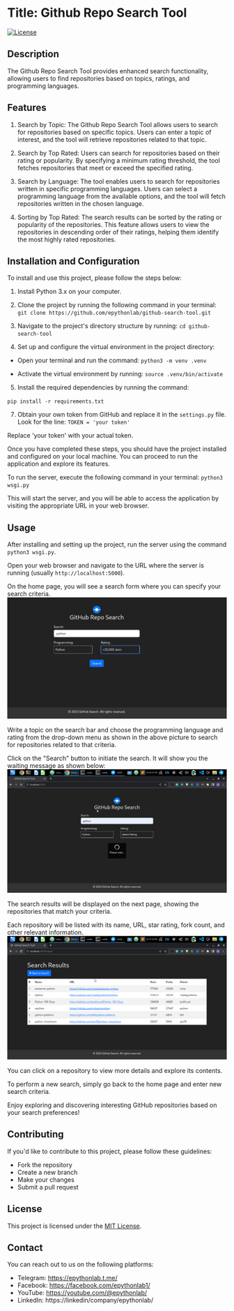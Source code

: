 # Title: Github Repo Search Tool

[![License](https://img.shields.io/badge/license-MIT-blue.svg)](LICENSE)

## Description

The Github Repo Search Tool provides enhanced search functionality, allowing users to find repositories based on topics, ratings, and programming languages.

## Features

1. Search by Topic: The Github Repo Search Tool allows users to search for repositories based on specific topics. Users can enter a topic of interest, and the tool will retrieve repositories related to that topic.

2. Search by Top Rated: Users can search for repositories based on their rating or popularity. By specifying a minimum rating threshold, the tool fetches repositories that meet or exceed the specified rating.

3. Search by Language: The tool enables users to search for repositories written in specific programming languages. Users can select a programming language from the available options, and the tool will fetch repositories written in the chosen language.

4. Sorting by Top Rated: The search results can be sorted by the rating or popularity of the repositories. This feature allows users to view the repositories in descending order of their ratings, helping them identify the most highly rated repositories.

## Installation and Configuration

To install and use this project, please follow the steps below:

1. Install Python 3.x on your computer.
2. Clone the project by running the following command in your terminal:
  `git clone https://github.com/epythonlab/github-search-tool.git`

3. Navigate to the project's directory structure by running:
  `cd github-search-tool`

4. Set up and configure the virtual environment in the project directory:
  - Open your terminal and run the command:
  `python3 -m venv .venv`

  - Activate the virtual environment by running:
  `source .venv/bin/activate`

5. Install the required dependencies by running the command:

  `pip install -r requirements.txt`

7. Obtain your own token from GitHub and replace it in the `settings.py` file. Look for the line:
  `TOKEN = 'your token'`

Replace 'your token' with your actual token.

Once you have completed these steps, you should have the project installed and configured on your local machine. You can proceed to run the application and explore its features.

To run the server, execute the following command in your terminal:
  `python3 wsgi.py`

This will start the server, and you will be able to access the application by visiting the appropriate URL in your web browser.

## Usage

After installing and setting up the project, run the server using the command `python3 wsgi.py`.

Open your web browser and navigate to the URL where the server is running (usually `http://localhost:5000`).

On the home page, you will see a search form where you can specify your search criteria.
![Step 1](static/images/1.png)

Write a topic on the search bar and choose the programming language and rating from the drop-down menu as shown in the above picture to search for repositories related to that criteria.

Click on the "Search" button to initiate the search. It will show you the waiting message as shown below:
![Step 1](static/images/2.png)

The search results will be displayed on the next page, showing the repositories that match your criteria.

Each repository will be listed with its name, URL, star rating, fork count, and other relevant information.
![Step 1](static/images/3.png)

You can click on a repository to view more details and explore its contents.


To perform a new search, simply go back to the home page and enter new search criteria.

Enjoy exploring and discovering interesting GitHub repositories based on your search preferences!


## Contributing

If you'd like to contribute to this project, please follow these guidelines:

- Fork the repository
- Create a new branch
- Make your changes
- Submit a pull request

## License

This project is licensed under the [MIT License](LICENSE).

## Contact
You can reach out to us on the following platforms:
- Telegram: <i class="fab fa-telegram"></i>https://epythonlab.t.me/
- Facebook: <i class="fab fa-facebook"></i>https://facebook.com/epythonlab1/
- YouTube: <i class="fab fa-youtube"></i>https://youtube.com/@epythonlab/
- LinkedIn: <i class="fab fa-linkedin"></i>https://linkedin/company/epythonlab/
